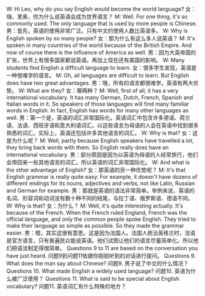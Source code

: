 W: Hi Leo, why do you say English would become the world language?
女：嗨，里奥，你为什么说英语会成为世界语言？
M: Well. For one thing, it's so commonly used. The only language that is used by more people is Chinese.
男：首先，英语的使用非常广泛。只有中文的使用人数比英语多。
W: Why is English spoken by so many people?
女：那为什么有这么多人说英语？
M: It's spoken in many countries of the world because of the British Empire. And now of course there is the influence of America as well.
男：因为大英帝国的扩张，世界上有很多国家都说英语。再加上现在还有美国的影响。
W: Many students find English a difficult language to learn.
女：很多学生发现，英语是一种很难学的语言。
M: Oh, all languages are difficult to learn. But English does have two great advantages.
男：哦，所有的语言都很难学。英语有两大优势。
W: What are they?
女：哪两种？
M: Well, first of all, it has a very international vocabulary. It has many German, Dutch, French, Spanish and Italian words in it. So speakers of those languages will find many familiar words in English. In fact, English has words for many other languages as well.
男：第一个是，英语的词汇非常国际化。英语词汇中包含许多德语、荷兰语、法语、西班牙语和意大利语词汇。以这些语言为母语的人会在英语中找到很多熟悉的词汇。实际上，英语还包括许多其他语言的词汇。
W: Why is that?
女：这是为什么呢？
M: Well, partly because English speakers have travelled a lot, they bring back words with them. So English really does have an international vocabulary.
男：部分原因是因为以英语为母语的人经常旅行，他们会带回来一些其他语言的词汇。所以英语的词汇非常国际化。
W: And what is the other advantage of English?
女：那英语的另一种优势呢？
M: It's that English grammar is really quite easy. For example, it doesn't have dozens of different endings for its nouns, adjectives and verbs, not like Latin, Russian and German for example.
男：那就是英语的语法非常简单。举例来说，英语的名词、形容词和动词没有数十种不同的结尾，与拉丁语、俄罗斯语、德语不同。
W: Why is that?
女：为什么？
M: Well, it's quite interesting actually. It's because of the French. When the French ruled England, French was the official language, and only the common people spoke English. They tried to make their language as simple as possible. So they made the grammar easier.
男：嗯，其实这很有意思。这是因为法国人。法国人统治英格兰时，法语是官方语言，只有普遍民众能说英语。他们试图让他们的语言尽量简单化。所以他们把语法制定得很简单。
Questions 9 to 11 are based on the conversation you have just heard.
问题9到问题11依据你刚刚听到的对话进行提问。
Questions 9. What does the man say about Chinese?
问题9. 男子说了中文的什么情况？
Questions 10. What made English a widely used language?
问题10. 英语为什么被广泛使用？
Questions 11. What is said to be special about English vocabulary?
问题11. 英语词汇有什么特殊的地方？
